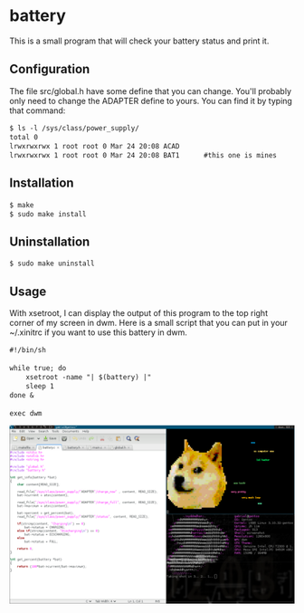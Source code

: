 battery
=======

This is a small program that will check your battery status and print it.

Configuration
-------------

The file src/global.h have some define that you can change. You'll probably only need to change the ADAPTER define to yours. You can find it by typing that command:

	$ ls -l /sys/class/power_supply/
	total 0
	lrwxrwxrwx 1 root root 0 Mar 24 20:08 ACAD
	lrwxrwxrwx 1 root root 0 Mar 24 20:08 BAT1      #this one is mines

Installation
------------

	$ make
	$ sudo make install
	
Uninstallation
--------------

	$ sudo make uninstall

Usage
-----

With xsetroot, I can display the output of this program  to the top right corner of my screen in dwm. Here is a small script that you can put in your ~/.xinitrc if you want to use this battery in dwm.

	#!/bin/sh

	while true; do
		xsetroot -name "| $(battery) |"
		sleep 1
	done &
	
	exec dwm
	
![Alt text](/img/screenshot01.png "screenshot01.png")
